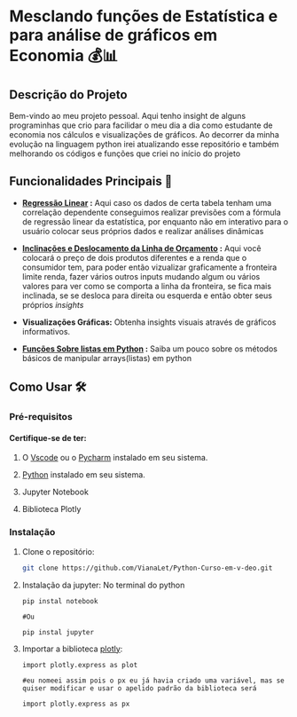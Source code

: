 # Mesclando funções de Estatística e para análise de gráficos em Economia 💰📊

## Descrição do Projeto

Bem-vindo ao meu projeto pessoal. Aqui tenho insight de alguns programinhas que crio para facilidar o meu dia a dia como estudante de economia nos cálculos e visualizações de gráficos. Ao decorrer da minha evolução na linguagem python irei atualizando esse repositório e também melhorando os códigos e funções que criei no início do projeto


## Funcionalidades Principais 🌟

- **[Regressão Linear](https://github.com/VianaLet/Python-Curso-em-v-deo/blob/main/regress%C3%A3o%20linear.py) :** Aqui caso os dados de certa tabela tenham uma correlação dependente conseguimos realizar previsões com a fórmula de regressão linear da estatística, por enquanto não em interativo para o usuário colocar seus próprios dados e realizar análises dinâmicas
- **[Inclinações e Deslocamento da Linha de Orçamento](https://github.com/VianaLet/Python-Curso-em-v-deo/blob/main/linha.ipynb) :** Aqui você colocará o preço de dois produtos diferentes e a renda que o consumidor tem, para poder então vizualizar graficamente a fronteira limite renda, fazer vários outros inputs mudando algum ou vários valores para ver como se comporta a linha da fronteira, se fica mais inclinada, se se desloca para direita ou esquerda e então obter seus próprios *insights*
- **Visualizações Gráficas:** Obtenha insights visuais através de gráficos informativos.

- **[Funções Sobre listas em Python](https://github.com/VianaLet/Python-Curso-em-v-deo/blob/main/Listas-m%C3%A9todos%20e%20fun%C3%A7%C3%B5es.py) :** Saiba um pouco sobre os métodos básicos de manipular arrays(listas) em python
## Como Usar 🛠️

### Pré-requisitos
#### Certifique-se de ter:
1. O [Vscode](https://code.visualstudio.com/Download) ou o [Pycharm](https://www.jetbrains.com/pt-br/pycharm/download/?section=windows) instalado em seu sistema.

2. [Python](https://www.python.org/) instalado em seu sistema.

3. Jupyter Notebook

4. Biblioteca Plotly

### Instalação

1. Clone o repositório:

   ```bash
   git clone https://github.com/VianaLet/Python-Curso-em-v-deo.git

1. Instalação da jupyter: No terminal do python
    ```
    pip instal notebook
    
    #Ou
    
    pip instal jupyter

1. Importar a biblioteca [plotly](https://plotly.com/python/getting-started/#install):
    ````
    import plotly.express as plot
   
    #eu nomeei assim pois o px eu já havia criado uma variável, mas se quiser modificar e usar o apelido padrão da biblioteca será

    import plotly.express as px

